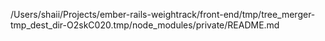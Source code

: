/Users/shaii/Projects/ember-rails-weightrack/front-end/tmp/tree_merger-tmp_dest_dir-O2skC020.tmp/node_modules/private/README.md
